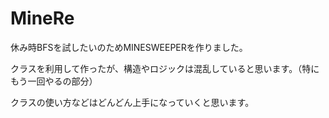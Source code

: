 # MineRe
休み時BFSを試したいのためMINESWEEPERを作りました。

クラスを利用して作ったが、構造やロジックは混乱していると思います。（特にもう一回やるの部分）

クラスの使い方などはどんどん上手になっていくと思います。
